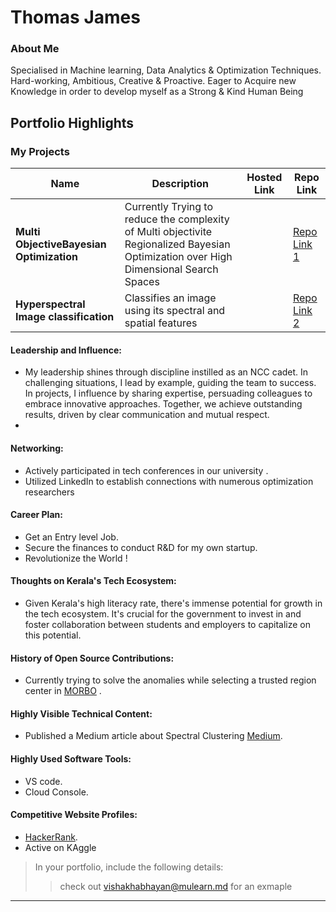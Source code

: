 # Thomas James

### About Me

Specialised in Machine learning, Data Analytics &
Optimization Techniques.
Hard-working, Ambitious, Creative & Proactive. Eager to
Acquire new Knowledge in order to develop myself as a
Strong & Kind Human Being

## Portfolio Highlights

### My Projects

| Name                | Description                                                               | Hosted Link                              | Repo Link                                                      |
|---------------------|---------------------------------------------------------------------------|------------------------------------------|----------------------------------------------------------------|
| **Multi ObjectiveBayesian Optimization**  | Currently Trying to reduce the complexity of Multi objectivite Regionalized Bayesian Optimization over High Dimensional Search Spaces                                           |     | [Repo Link 1](https://github.com/7homasjames/Bayesian-Optimization.git)             |
| **Hyperspectral Image classification**  | Classifies an image using its spectral and spatial features                                          |     | [Repo Link 2](https://www.kaggle.com/code/soumyacs/hsi-classification)             |

#### Leadership and Influence:

- My leadership shines through discipline instilled as an NCC cadet. In challenging situations, I lead by example, guiding the team to success. In projects, I influence by sharing expertise, persuading colleagues to embrace innovative approaches. Together, we achieve outstanding results, driven by clear communication and mutual respect.
- 
#### Networking:

- Actively participated in tech conferences in our university .
- Utilized LinkedIn to establish connections with numerous optimization researchers

#### Career Plan:

- Get an Entry level Job.
- Secure the finances to conduct R&D for my own startup.
- Revolutionize the World !
  

#### Thoughts on Kerala's Tech Ecosystem:

- Given Kerala's high literacy rate, there's immense potential for growth in the tech ecosystem. It's crucial for the government to invest in and foster collaboration between students and employers to capitalize on this potential.

#### History of Open Source Contributions:

- Currently trying to solve the anomalies while selecting a trusted region center in [MORBO](https://github.com/facebookresearch/morbo.git) .


#### Highly Visible Technical Content:

- Published a Medium article about Spectral Clustering [Medium](https://medium.com/@thomasjames.cs22/the-idea-behind-spectral-clustering-f8b5effced4d).

#### Highly Used Software Tools:

- VS code.
- Cloud Console.

#### Competitive Website Profiles:

- [HackerRank](https://www.hackerrank.com/profile/thomasjames_cs22).
- Active on KAggle



> In your portfolio, include the following details:
>> check out [vishakhabhayan@mulearn.md](./profiles/vishakhabhayan@mulearn.md) for an exmaple

---
